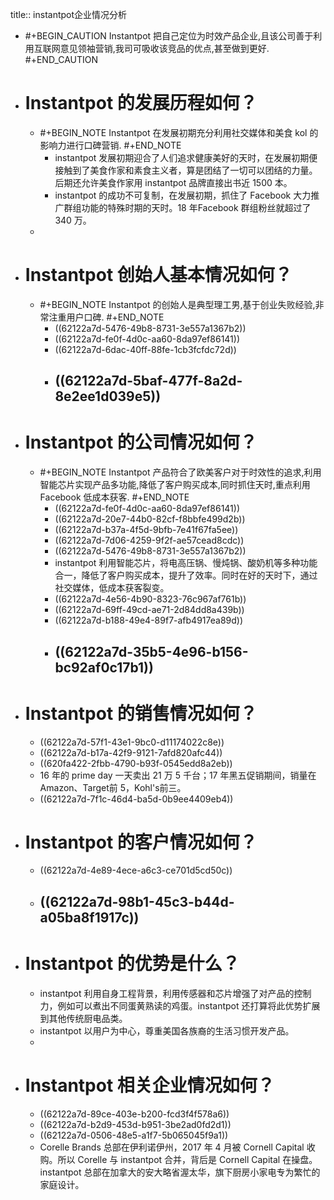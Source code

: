 title:: instantpot企业情况分析

- #+BEGIN_CAUTION
  Instantpot 把自己定位为时效产品企业,且该公司善于利用互联网意见领袖营销,我司可吸收该竞品的优点,甚至做到更好.
  #+END_CAUTION
- # Instantpot 的发展历程如何？
	- #+BEGIN_NOTE
	  Instantpot 在发展初期充分利用社交媒体和美食 kol 的影响力进行口碑营销.
	  #+END_NOTE
		- instantpot 发展初期迎合了人们追求健康美好的天时，在发展初期便接触到了美食作家和素食主义者，算是团结了一切可以团结的力量。后期还允许美食作家用 instantpot 品牌直接出书近 1500 本。
		- instantpot 的成功不可复制，在发展初期，抓住了 Facebook 大力推广群组功能的特殊时期的天时。18 年Facebook 群组粉丝就超过了 340 万。
	-
- # Instantpot 创始人基本情况如何？
	- #+BEGIN_NOTE
	  Instantpot 的创始人是典型理工男,基于创业失败经验,非常注重用户口碑.
	  #+END_NOTE
		- ((62122a7d-5476-49b8-8731-3e557a1367b2))
		- ((62122a7d-fe0f-4d0c-aa60-8da97ef86141))
		- ((62122a7d-6dac-40ff-88fe-1cb3fcfdc72d))
		- ((62122a7d-5baf-477f-8a2d-8e2ee1d039e5))
			-
- # Instantpot 的公司情况如何？
	- #+BEGIN_NOTE
	  Instantpot 产品符合了欧美客户对于时效性的追求,利用智能芯片实现产品多功能,降低了客户购买成本,同时抓住天时,重点利用 Facebook 低成本获客.
	  #+END_NOTE
		- ((62122a7d-fe0f-4d0c-aa60-8da97ef86141))
		- ((62122a7d-20e7-44b0-82cf-f8bbfe499d2b))
		- ((62122a7d-b37a-4f5d-9bfb-7e41f67fa5ee))
		- ((62122a7d-7d06-4259-9f2f-ae57cead8cdc))
		- ((62122a7d-5476-49b8-8731-3e557a1367b2))
		- instantpot 利用智能芯片，将电高压锅、慢炖锅、酸奶机等多种功能合一，降低了客户购买成本，提升了效率。同时在好的天时下，通过社交媒体，低成本获客裂变。
		- ((62122a7d-4e56-4b90-8323-76c967af761b))
		- ((62122a7d-69ff-49cd-ae71-2d84dd8a439b))
		- ((62122a7d-b188-49e4-89f7-afb4917ea89d))
		- ((62122a7d-35b5-4e96-b156-bc92af0c17b1))
			-
- # Instantpot 的销售情况如何？
	- ((62122a7d-57f1-43e1-9bc0-d11174022c8e))
	- ((62122a7d-b17a-42f9-9121-7afd820afc44))
	- ((620fa422-2fbb-4790-b93f-0545edd8a2eb))
	- 16 年的 prime day 一天卖出 21 万 5 千台；17 年黑五促销期间，销量在Amazon、Target前 5，Kohl's前三。
	- ((62122a7d-7f1c-46d4-ba5d-0b9ee4409eb4))
- # Instantpot 的客户情况如何？
	- ((62122a7d-4e89-4ece-a6c3-ce701d5cd50c))
	- ((62122a7d-98b1-45c3-b44d-a05ba8f1917c))
		-
- # Instantpot 的优势是什么？
	- instantpot 利用自身工程背景，利用传感器和芯片增强了对产品的控制力，例如可以煮出不同蛋黄熟读的鸡蛋。instantpot 还打算将此优势扩展到其他传统厨电品类。
	- instantpot 以用户为中心，尊重美国各族裔的生活习惯开发产品。
	-
- # Instantpot 相关企业情况如何？
	- ((62122a7d-89ce-403e-b200-fcd3f4f578a6))
	- ((62122a7d-b2d9-453d-b951-3be2ad0fd2d1))
	- ((62122a7d-0506-48e5-a1f7-5b065045f9a1))
	- Corelle Brands 总部在伊利诺伊州，2017 年 4 月被 Cornell Capital 收购。所以 Corelle 与 instantpot 合并，背后是 Cornell Capital 在操盘。instantpot 总部在加拿大的安大略省渥太华，旗下厨房小家电专为繁忙的家庭设计。